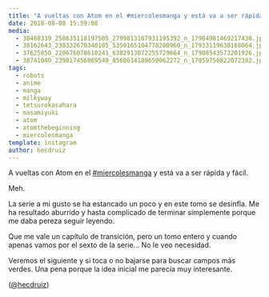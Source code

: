 ```yaml
---
title: "A vueltas con Atom en el #miercolesmanga y está va a ser rápida y fácil"
date: 2018-08-08 15:59:08
media: 
  - 38468339_258635118197505_2799813167931195392_n_17904981469217438.jpg
  - 38162643_238332670340105_5350165104778280960_n_17933119630168064.jpg
  - 37625850_220676078618241_6382913072255729664_n_17908543573201926.jpg
  - 38741040_239817456869549_8568614189659062272_n_17959756822072382.jpg
tags: 
  - robots
  - anime
  - manga
  - milkyway
  - tetsurokasahara
  - masamiyuki
  - atom
  - atomthebeginning
  - miercolesmanga
template: instagram
author: hecdruiz
---
```


A vueltas con Atom en el [#miercolesmanga](/tags/miercolesmanga) y está va a ser rápida y fácil.


Meh.


La serie a mi gusto se ha estancado un poco y en este tomo se desinfla. Me ha resultado aburrido y hasta complicado de terminar simplemente porque me daba pereza seguir leyendo.


Que me vale un capítulo de transición, pero un tomo entero y cuando apenas vamos por el sexto de la serie... No le veo necesidad.


Veremos el siguiente y si toca o no bajarse para buscar campos más verdes. Una pena porque la idea inicial me parecía muy interesante.




([@hecdruiz](https://instagram.com/hecdruiz))
